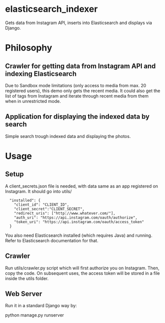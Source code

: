 # elasticsearch_indexer
Gets data from Instagram API, inserts into Elasticsearch and displays via Django.

# Philosophy

## Crawler for getting data from Instagram API and indexing Elasticsearch

Due to Sandbox mode limitations (only access to media from max. 20 registered users), this demo only gets the recent media. It could also get the list of tags from Instagram and iterate through recent media from them when in unrestricted mode.

## Application for displaying the indexed data by search

Simple search trough indexed data and displaying the photos.

# Usage

## Setup

A client_secrets.json file is needed, with data same as an app registered on Instagram. It should go into utils/

```
  "installed": {
    "client_id": "CLIENT_ID",
    "client_secret":"CLIENT_SECRET",
    "redirect_uris": ["http://www.whatever.com/"],
    "auth_uri": "https://api.instagram.com/oauth/authorize",
    "token_uri": "https://api.instagram.com/oauth/access_token"
  }
```  

You also need Elasticsearch installed (which requires Java) and running. Refer to Elasticsearch documentation for that.

## Crawler

Run utils/crawler.py script which will first authorize you on Instagram. Then, copy the code. On subsequent uses, the access token will be stored in a file inside the utils folder.

## Web Server

Run it in a standard Django way by:

python manage.py runserver

